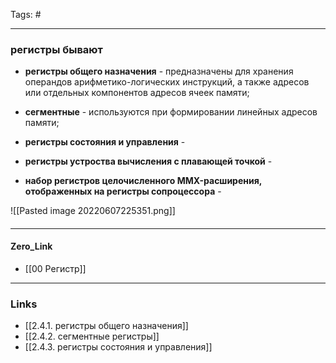 Tags: #
***
### рeгистры бывают
- **регистры общего назначения** - предназначены для хранения операндов арифметико-логических инструкций, а также адресов или отдельных компонентов адресов ячеек памяти;

- **сегментные** - используются при формировании линейных адресов памяти;

- **регистры состояния и управления** - 

- **регистры устроства вычисления с плавающей точкой** - 

- **набор регистров целочисленного MMX-расширения, отображенных на регистры сопроцессора** - 

![[Pasted image 20220607225351.png]]

####

***
#### Zero_Link
- [[00 Регистр]]
***
### Links
- [[2.4.1. регистры общего назначения]]
- [[2.4.2. сегментные регистры]]
- [[2.4.3. регистры состояния и управления]]

